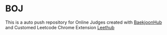 # BOJ
This is a auto push repository for Online Judges created with [BaekjoonHub](https://github.com/BaekjoonHub/BaekjoonHub) 
and Customed Leetcode Chrome Extension [Leethub](https://github.com/QasimWani/LeetHub)
